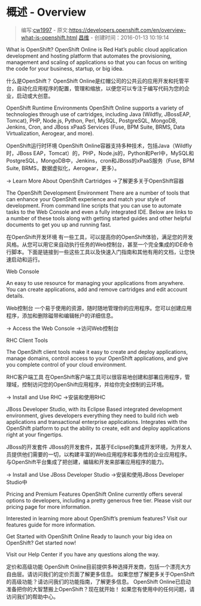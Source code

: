# 概述 - Overview

> 编写:[cw1997](https://github.com/cw1997) - 原文:<https://developers.openshift.com/en/overview-what-is-openshift.html>
> [昌维](http://www.changwei.me) - 创建时间：2016-01-13 10:19:14


What is OpenShift?
OpenShift Online is Red Hat’s public cloud application development and hosting platform that automates the provisioning, management and scaling of applications so that you can focus on writing the code for your business, startup, or big idea.

什么是OpenShift？
OpenShift Online是红帽公司的公共云的应用开发和托管平台，自动化应用程序的配置，管理和缩放，以便您可以专注于编写代码为您的企业，启动或大创意。


OpenShift Runtime Environments
OpenShift Online supports a variety of technologies through use of cartridges, including Java (Wildfly, JBossEAP, Tomcat), PHP, Node.js, Python, Perl, MySQL, PostgreSQL, MongoDB, Jenkins, Cron, and JBoss xPaaS Services (Fuse, BPM Suite, BRMS, Data Virtualization, Aerogear, and more).

OpenShift运行时环境
OpenShift Online容器支持多种技术，包括Java（Wildfly时，JBoss EAP，Tomcat）的，PHP，Node.js的，Python和Perl中，MySQL和PostgreSQL，MongoDB中，Jenkins，cron和JBoss的xPaaS服务（Fuse, BPM Suite, BRMS，数据虚拟化，Aerogear，更多）。


→ Learn More About OpenShift Cartridges
→了解更多关于OpenShift容器


The OpenShift Development Environment
There are a number of tools that can enhance your OpenShift experience and match your style of development. From command line scripts that you can use to automate tasks to the Web Console and even a fully integrated IDE. Below are links to a number of these tools along with getting started guides and other helpful documents to get you up and running fast.

在OpenShift开发环境
有一些工具，可以提高你的OpenShift体验，满足您的开发风格。从您可以用它来自动执行任务的Web控制台，甚至一个完全集成的IDE命令行脚本。下面是链接到一些这些工具以及快速入门指南和其他有用的文档，让您快速启动和运行。


Web Console

An easy to use resource for managing your applications from anywhere. You can create applications, add and remove cartridges and edit account details.

Web控制台
一个易于使用的资源，随时随地管理你的应用程序。您可以创建应用程序，添加和删除磁带和编辑帐户的详细信息。

→ Access the Web Console
→访问Web控制台


RHC Client Tools

The OpenShift client tools make it easy to create and deploy applications, manage domains, control access to your OpenShift applications, and give you complete control of your cloud environment.

RHC客户端工具
在OpenShift客户端工具可以很容易地创建和部署应用程序，管理域，控制访问您的OpenShift应用程序，并给你完全控制的云环境。

→ Install and Use RHC
→安装和使用RHC


JBoss Developer Studio, with its Eclipse Based integrated development environment, gives developers everything they need to build rich web applications and transactional enterprise applications. Integrates with the OpenShift platform to put the ability to create, edit and deploy applications right at your fingertips.

JBoss的开发套件
JBoss的开发套件，其基于Eclipse的集成开发环境，为开发人员提供他们需要的一切，以构建丰富的Web应用程序和事务性的企业应用程序。与OpenShift平台集成了把创建，编辑和开发来部署应用程序的能力。


→ Install and Use JBoss Developer Studio
→安装和使用JBoss Developer Studio中


Pricing and Premium Features
OpenShift Online currently offers several options to developers, including a pretty generous free tier. Please visit our pricing page for more information.

Interested in learning more about OpenShift’s premium features? Visit our features guide for more information.

Get Started with OpenShift Online
Ready to launch your big idea on OpenShift? Get started now!

Visit our Help Center if you have any questions along the way.

定价和高级功能
OpenShift Online目前提供多种选择开发商，包括一个漂亮大方自由层。请访问我们的定价页面了解更多信息。
如果您想了解更多关于OpenShift的高级功能？请访问我们的功能指南，了解更多信息。
OpenShift Online已启动
准备把你的大智慧搬上OpenShift？现在就开始！
如果您有使用中的任何问题，请访问我们的帮助中心。